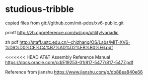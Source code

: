 # studious-tribble

copied files from git://github.com/mit-pdos/xv6-public.git

printf
http://zh.cppreference.com/w/cpp/utility/variadic

zh pdf
http://staff.ustc.edu.cn/~chizhang/OS/Labs/MIT-XV6-%D6%D0%CE%C4%B7%AD%D2%EB%B0%E6.pdf

<<<<<<< HEAD
AT&T Assembly Reference Manual
https://docs.oracle.com/cd/E19253-01/817-5477/817-5477.pdf

Reference from jianshu
https://www.jianshu.com/p/db88ea840e66

